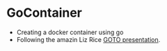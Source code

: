 # GoContainer
* Creating a docker container using go
* Following the amazin Liz Rice [GOTO presentation](https://www.youtube.com/watch?v=8fi7uSYlOdc).
